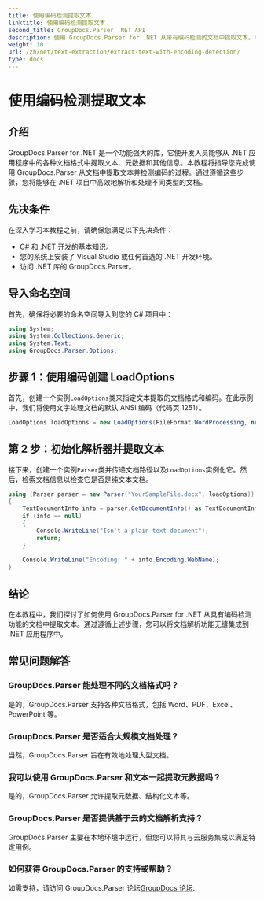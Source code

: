 ```yaml
---
title: 使用编码检测提取文本
linktitle: 使用编码检测提取文本
second_title: GroupDocs.Parser .NET API
description: 使用 GroupDocs.Parser for .NET 从带有编码检测的文档中提取文本。高效解析 .NET 应用程序中的各种格式。
weight: 10
url: /zh/net/text-extraction/extract-text-with-encoding-detection/
type: docs
---
```

# 使用编码检测提取文本

## 介绍
GroupDocs.Parser for .NET 是一个功能强大的库，它使开发人员能够从 .NET 应用程序中的各种文档格式中提取文本、元数据和其他信息。本教程将指导您完成使用 GroupDocs.Parser 从文档中提取文本并检测编码的过程。通过遵循这些步骤，您将能够在 .NET 项目中高效地解析和处理不同类型的文档。
## 先决条件
在深入学习本教程之前，请确保您满足以下先决条件：
- C# 和 .NET 开发的基本知识。
- 您的系统上安装了 Visual Studio 或任何首选的 .NET 开发环境。
- 访问 .NET 库的 GroupDocs.Parser。

## 导入命名空间
首先，确保将必要的命名空间导入到您的 C# 项目中：
```csharp
using System;
using System.Collections.Generic;
using System.Text;
using GroupDocs.Parser.Options;
```
## 步骤 1：使用编码创建 LoadOptions
首先，创建一个实例`LoadOptions`类来指定文本提取的文档格式和编码。在此示例中，我们将使用文字处理文档的默认 ANSI 编码（代码页 1251）。
```csharp
LoadOptions loadOptions = new LoadOptions(FileFormat.WordProcessing, null, null, Encoding.GetEncoding(1251));
```
## 第 2 步：初始化解析器并提取文本
接下来，创建一个实例`Parser`类并传递文档路径以及`LoadOptions`实例化它。然后，检索文档信息以检查它是否是纯文本文档。
```csharp
using (Parser parser = new Parser("YourSampleFile.docx", loadOptions))
{
    TextDocumentInfo info = parser.GetDocumentInfo() as TextDocumentInfo;
    if (info == null)
    {
        Console.WriteLine("Isn't a plain text document");
        return;
    }
    
    Console.WriteLine("Encoding: " + info.Encoding.WebName);
}
```

## 结论
在本教程中，我们探讨了如何使用 GroupDocs.Parser for .NET 从具有编码检测功能的文档中提取文本。通过遵循上述步骤，您可以将文档解析功能无缝集成到 .NET 应用程序中。

## 常见问题解答
### GroupDocs.Parser 能处理不同的文档格式吗？
是的，GroupDocs.Parser 支持各种文档格式，包括 Word、PDF、Excel、PowerPoint 等。
### GroupDocs.Parser 是否适合大规模文档处理？
当然，GroupDocs.Parser 旨在有效地处理大型文档。
### 我可以使用 GroupDocs.Parser 和文本一起提取元数据吗？
是的，GroupDocs.Parser 允许提取元数据、结构化文本等。
### GroupDocs.Parser 是否提供基于云的文档解析支持？
GroupDocs.Parser 主要在本地环境中运行，但您可以将其与云服务集成以满足特定用例。
### 如何获得 GroupDocs.Parser 的支持或帮助？
如需支持，请访问 GroupDocs.Parser 论坛[GroupDocs 论坛](https://forum.groupdocs.com/c/parser/17).